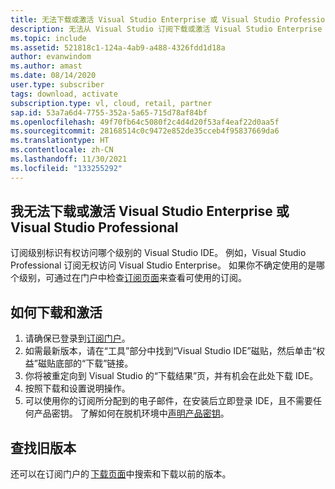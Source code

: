 ```yaml
---
title: 无法下载或激活 Visual Studio Enterprise 或 Visual Studio Professional
description: 无法从 Visual Studio 订阅下载或激活 Visual Studio Enterprise 或 Visual Studio Professional
ms.topic: include
ms.assetid: 521818c1-124a-4ab9-a488-4326fdd1d18a
author: evanwindom
ms.author: amast
ms.date: 08/14/2020
user.type: subscriber
tags: download, activate
subscription.type: vl, cloud, retail, partner
sap.id: 53a7a6d4-7755-352a-5a65-715d78af84bf
ms.openlocfilehash: 49f70fb64c5080f2c4d4d20f53af4eaf22d0aa5f
ms.sourcegitcommit: 28168514c0c9472e852de35cceb4f95837669da6
ms.translationtype: HT
ms.contentlocale: zh-CN
ms.lasthandoff: 11/30/2021
ms.locfileid: "133255292"
---
```

## <a name="im-unable-to-download-or-activate-visual-studio-enterprise-or-professional"></a>我无法下载或激活 Visual Studio Enterprise 或 Visual Studio Professional

订阅级别标识有权访问哪个级别的 Visual Studio IDE。 例如，Visual Studio Professional 订阅无权访问 Visual Studio Enterprise。 如果你不确定使用的是哪个级别，可通过在门户中检查[订阅页面](https://my.visualstudio.com/subscriptions)来查看可使用的订阅。    

## <a name="how-to-download-and-activate"></a>如何下载和激活 

1. 请确保已登录到[订阅门户](https://my.visualstudio.com/benefits)。  
1. 如需最新版本，请在“工具”部分中找到“Visual Studio IDE”磁贴，然后单击“权益”磁贴底部的“下载”链接。 
1. 你将被重定向到 Visual Studio 的“下载结果”页，并有机会在此处下载 IDE。
1. 按照下载和设置说明操作。
1. 可以使用你的订阅所分配到的电子邮件，在安装后立即登录 IDE，且不需要任何产品密钥。 了解如何在脱机环境中[声明产品密钥](https://docs.microsoft.com/visualstudio/subscriptions/find-keys)。 

## <a name="find-an-older-version"></a>查找旧版本

还可以在订阅门户的 [下载页面](https://my.visualstudio.com/Downloads?PId=6545)中搜索和下载以前的版本。
